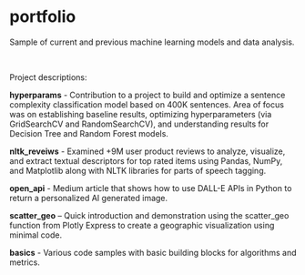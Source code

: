 # portfolio
Sample of current and previous machine learning models and data analysis.

<br>

Project descriptions:

<b>hyperparams</b> - Contribution to a project to build and optimize a sentence complexity classification model based on 400K sentences.  Area of focus was on establishing baseline results, optimizing hyperparameters (via GridSearchCV and RandomSearchCV), and understanding results for Decision Tree and Random Forest models.  

<b>nltk_reveiws</b> - Examined +9M user product reviews to analyze, visualize, and extract textual descriptors for top rated items using Pandas, NumPy, and Matplotlib along with NLTK libraries for parts of speech tagging.

<b>open_api</b> - Medium article that shows how to use DALL-E APIs in Python to return a personalized AI generated image.

<b>scatter_geo</b> – Quick introduction and demonstration using the scatter_geo function from Plotly Express to create a geographic visualization using minimal code.

<b>basics</b> - Various code samples with basic building blocks for algorithms and metrics.
